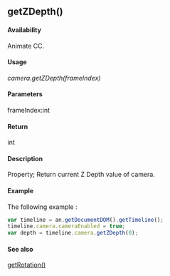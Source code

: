 ## getZDepth()

#### Availability

Animate CC.

#### Usage

*camera.getZDepth(frameIndex)*

#### Parameters

frameIndex:int

#### Return

int


#### Description

Property; Return current Z Depth value of camera.

#### Example

The following example :
```javascript
var timeline = an.getDocumentDOM().getTimeline();
timeline.camera.cameraEnabled = true;
var depth = timeline.camera.getZDepth(0);

```
#### See also

[getRotation()](../Camera_object/Camera2.md)
